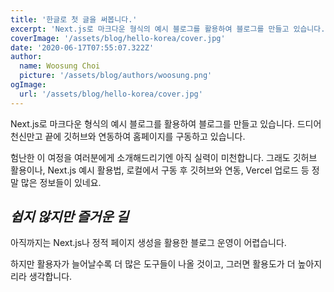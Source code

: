 ```yaml
---
title: '한글로 첫 글을 써봅니다.'
excerpt: 'Next.js로 마크다운 형식의 예시 블로그를 활용하여 블로그를 만들고 있습니다. 드디어 천신만고 끝에 깃허브와 연동하여 홈페이지를 구동하고 있습니다.'
coverImage: '/assets/blog/hello-korea/cover.jpg'
date: '2020-06-17T07:55:07.322Z'
author:
  name: Woosung Choi
  picture: '/assets/blog/authors/woosung.png'
ogImage:
  url: '/assets/blog/hello-korea/cover.jpg'
---
```


Next.js로 마크다운 형식의 예시 블로그를 활용하여 블로그를 만들고 있습니다. 드디어 천신만고 끝에 깃허브와 연동하여 홈페이지를 구동하고 있습니다.

험난한 이 여정을 여러분에게 소개해드리기엔 아직 실력이 미천합니다. 그래도 깃허브 활용이나, Next.js 예시 활용법, 로컬에서 구동 후 깃허브와 연동, Vercel 업로드 등 정말 많은 정보들이 있네요.

## *쉽지 않지만 즐거운 길*

아직까지는 Next.js나 정적 페이지 생성을 활용한 블로그 운영이 어렵습니다. 

하지만 활용자가 늘어날수록 더 많은 도구들이 나올 것이고, 그러면 활용도가 더 높아지리라 생각합니다.